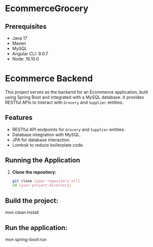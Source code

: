 # EcommerceGrocery

## Prerequisites

- Java 17
- Maven
- MySQL
- Angular CLI: 9.0.7
- Node: 16.10.0

# Ecommerce Backend

This project serves as the backend for an Ecommerce application, built using Spring Boot and integrated with a MySQL database. It provides RESTful APIs to interact with `Grocery` and `Supplier` entities.

## Features

- RESTful API endpoints for `Grocery` and `Supplier` entities.
- Database integration with MySQL.
- JPA for database interaction.
- Lombok to reduce boilerplate code.

## Running the Application

1. **Clone the repository:**
   ```bash
   git clone [your-repository-url]
   cd [your-project-directory]

## Build the project:
mvn clean install

## Run the application:
mvn spring-boot:run